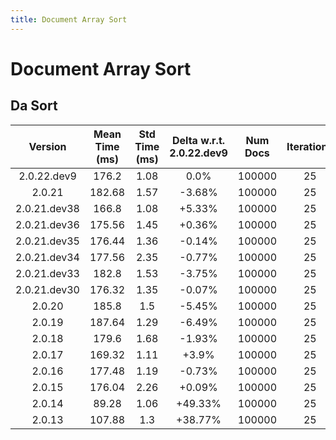 ```yaml
---
title: Document Array Sort
---
```

# Document Array Sort

## Da Sort

| Version | Mean Time (ms) | Std Time (ms) | Delta w.r.t. 2.0.22.dev9 | Num Docs | Iterations |
| :---: | :---: | :---: | :---: | :---: | :---: |
| 2.0.22.dev9 | 176.2 | 1.08 | 0.0% | 100000 | 25 |
| 2.0.21 | 182.68 | 1.57 | -3.68% | 100000 | 25 |
| 2.0.21.dev38 | 166.8 | 1.08 | +5.33% | 100000 | 25 |
| 2.0.21.dev36 | 175.56 | 1.45 | +0.36% | 100000 | 25 |
| 2.0.21.dev35 | 176.44 | 1.36 | -0.14% | 100000 | 25 |
| 2.0.21.dev34 | 177.56 | 2.35 | -0.77% | 100000 | 25 |
| 2.0.21.dev33 | 182.8 | 1.53 | -3.75% | 100000 | 25 |
| 2.0.21.dev30 | 176.32 | 1.35 | -0.07% | 100000 | 25 |
| 2.0.20 | 185.8 | 1.5 | -5.45% | 100000 | 25 |
| 2.0.19 | 187.64 | 1.29 | -6.49% | 100000 | 25 |
| 2.0.18 | 179.6 | 1.68 | -1.93% | 100000 | 25 |
| 2.0.17 | 169.32 | 1.11 | +3.9% | 100000 | 25 |
| 2.0.16 | 177.48 | 1.19 | -0.73% | 100000 | 25 |
| 2.0.15 | 176.04 | 2.26 | +0.09% | 100000 | 25 |
| 2.0.14 | 89.28 | 1.06 | +49.33% | 100000 | 25 |
| 2.0.13 | 107.88 | 1.3 | +38.77% | 100000 | 25 |
